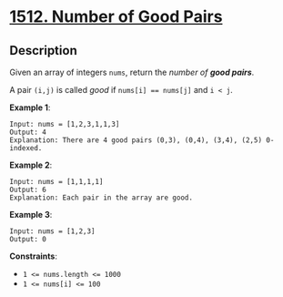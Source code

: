 # [1512. Number of Good Pairs](https://leetcode.com/problems/number-of-good-pairs/)

## Description

Given an array of integers `nums`, return the _number of **good pairs**_.

A pair `(i,j)` is called _good_ if `nums[i] == nums[j]` and `i < j`.



**Example 1**:

```
Input: nums = [1,2,3,1,1,3]
Output: 4
Explanation: There are 4 good pairs (0,3), (0,4), (3,4), (2,5) 0-indexed.
```

**Example 2**:

```
Input: nums = [1,1,1,1]
Output: 6
Explanation: Each pair in the array are good.
```

**Example 3**:

```
Input: nums = [1,2,3]
Output: 0
```

**Constraints**:

- `1 <= nums.length <= 1000`
- `1 <= nums[i] <= 100`